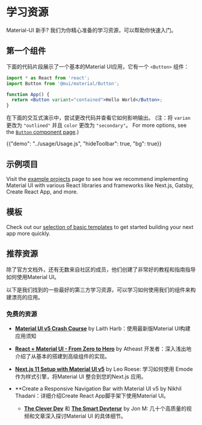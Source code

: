 # 学习资源

<p class="description"> Material-UI 新手? 我们为你精心准备的学习资源，可以帮助你快速入门。</p>

## 第一个组件

下面的代码片段展示了一个基本的Material UI应用，它有一个 `<Button>` 组件：

```jsx
import * as React from 'react';
import Button from '@mui/material/Button';

function App() {
  return <Button variant="contained">Hello World</Button>;
}
```

在下面的交互式演示中，尝试更改代码并查看它如何影响输出。 (注：将 `varian` 更改为 `"outlined"` 并且 `color` 更改为 `"secondary"`。 For more options, see the [`Button` component page](/material-ui/react-button/).)

{{"demo": "../usage/Usage.js", "hideToolbar": true, "bg": true}}

## 示例项目

Visit the [example projects](/material-ui/getting-started/example-projects/) page to see how we recommend implementing Material UI with various React libraries and frameworks like Next.js, Gatsby, Create React App, and more.

## 模板

Check out our [selection of basic templates](/material-ui/getting-started/templates/) to get started building your next app more quickly.

## 推荐资源

除了官方文档外，还有无数来自社区的成员，他们创建了非常好的教程和指南指导如何使用Material UI。

以下是我们找到的一些最好的第三方学习资源，可以学习如何使用我们的组件来构建漂亮的应用。

### 免费的资源

- [**Material UI v5 Crash Course**](https://www.youtube.com/watch?v=o1chMISeTC0) by Laith Harb：使用最新版Material UI构建应用须知

- [**React + Material UI - From Zero to Hero**](https://www.youtube.com/playlist?list=PLDxCaNaYIuUlG5ZqoQzFE27CUOoQvOqnQ) by Atheast 开发者：深入浅出地介绍了从基本的搭建到高级组件的实现。

- [**Next.js 11 Setup with Material UI v5**](https://www.youtube.com/watch?v=IFaFFmPYyMI) by Leo Roese: 学习如何使用 Emode 作为样式引擎，将Material UI 整合到您的Next.js 应用。

- **Create a Responsive Navigation Bar with Material UI v5</a> by Nikhil Thadani：详细介绍Create React App脚手架下使用Material UI。</p></li> 
  
  - [**The Clever Dev**](https://www.youtube.com/channel/UCb6AZy0_D1y661PMZck3jOw) 和 [**The Smart Devterur**](https://smartdevpreneur.com/category/javascript/material-ui/) by Jon M: 几十个高质量的视频和文章深入探讨Material UI 的具体细节。</ul>
